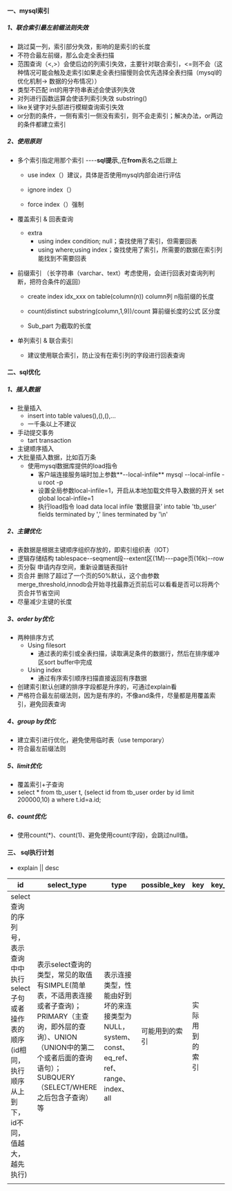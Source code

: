 #### 一、mysql索引

##### 1、联合索引最左前缀法则失效

- 跳过莫一列，索引部分失效，影响的是索引的长度
- 不符合最左前缀，那么会走全表扫描
- 范围查询（<,>）会使后边的列索引失效，主要针对联合索引，<=则不会（这种情况可能会触及走索引如果走全表扫描慢则会优先选择全表扫描（mysql的优化机制-> 数据的分布情况））
- 类型不匹配 int的用字符串表述会使该列失效
- 对列进行函数运算会使该列索引失效 substring()
- like关键字对头部进行模糊查询索引失效
- or分割的条件，一侧有索引一侧没有索引，则不会走索引；解决办法，or两边的条件都建立索引

##### 2、使用原则

- 多个索引指定用那个索引  ----**sql提示**,,在**from**表名之后跟上

  - use index（）建议，具体是否使用mysql内部会进行评估

  - ignore index（）

  - force index（）强制       

- 覆盖索引 & 回表查询

  - extra
    - using index condition; null；查找使用了索引，但需要回表
    - using where;using index；查找使用了索引，所需要的数据在索引列能找到不需要回表

- 前缀索引 （长字符串（varchar、text）考虑使用，会进行回表对查询列判断，把符合条件的返回）

  - create index idx_xxx on table(column(n))   column列 n指前缀的长度

  - count(distinct substring(column,1,9))/count   算前缀长度的公式    区分度

  - Sub_part  为截取的长度

- 单列索引 & 联合索引

  - 建议使用联合索引，防止没有在索引列的字段进行回表查询

    

#### 二、sql优化

##### 1、插入数据

- 批量插入
  - insert into table values(),(),(),... 
  - 一千条以上不建议
- 手动提交事务
  - tart transaction
- 主键顺序插入
- 大批量插入数据，比如百万条
  - 使用mysql数据库提供的load指令
    - 客户端连接服务端时加上参数**--local-infile**       mysql --local-infile  -u root -p
    - 设置全局参数local-infile=1，开启从本地加载文件导入数据的开关   set  global  local-infile=1
    - 执行load指令  load data local infile  ‘数据目录’  into table 'tb_user'  fields  terminated by ','  lines  terminated by '\n'

##### 2、主键优化

- 表数据是根据主键顺序组织存放的，即索引组织表（IOT）
- 逻辑存储结构  tablespace--seqment段--extent区(1M)---page页(16k)--row
- 页分裂  申请内存空间，重新设置链表指针
- 页合并  删除了超过了一个页的50%默认，这个由参数merge_threshold,innodb会开始寻找最靠近页前后可以看看是否可以将两个页合并节省空间
- 尽量减少主键的长度

##### 3、order by优化

- 两种排序方式
  - Using filesort
    - 通过表的索引或全表扫描，读取满足条件的数据行，然后在排序缓冲区sort buffer中完成
  - Using index
    - 通过有序索引顺序扫描直接返回有序数据
- 创建索引默认创建的排序字段都是升序的，可通过explain看
- 严格符合最左前缀法则，因为是有序的，不像and条件，尽量都是用覆盖索引，避免回表查询

##### 4、group by优化

- 建立索引进行优化，避免使用临时表（use temporary）
- 符合最左前缀法则

##### 5、limit优化

- 覆盖索引+子查询
- select  * from tb_user t, (select id from tb_user order by id limit 200000,10) a where t.id=a.id;

##### 6、count优化

- 使用count(*)、count(1)、避免使用count(字段)，会跳过null值。

#### 三、 sql执行计划

- explain ||  desc

  

| id                                                           | select_type                                                  | type                                                         | possible_key   | key            | key_len | rows | filtered                                 | extra |
| ------------------------------------------------------------ | ------------------------------------------------------------ | ------------------------------------------------------------ | -------------- | -------------- | ------- | ---- | ---------------------------------------- | ----- |
| select查询的序列号，表示查询中中执行select子句或者操作表的顺序(id相同，执行顺序从上到下，id不同，值越大，越先执行) | 表示select查询的类型，常见的取值有SIMPLE(简单表，不适用表连接或者子查询)；PRIMARY（主查询，即外层的查询）、UNION（UNION中的第二个或者后面的查询语句）；SUBQUERY（SELECT/WHERE之后包含子查询）等 | 表示连接类型，性能由好到坏的来连接类型为NULL，system、const、eq_ref、ref、range、index、all | 可能用到的索引 | 实际用到的索引 |         |      | 返回结果的行数占所需读取的行数，越大越好 |       |
|                                                              |                                                              |                                                              |                |                |         |      |                                          |       |

